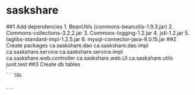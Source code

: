 # saskshare

##1 Add dependencies 
	1. BeanUtils (commons-beanutils-1.9.3.jar)
	2. Commons-collections-3.2.2.jar
	3. Commons-logging-1.2.jar
	4. jstl-1.2.jar
	5. taglibs-standard-impl-1.2.5.jar
	6. mysql-connector-java-8.0.15.jar
##2 Create packages
	ca.saskshare.dao
	ca.saskshare.dao.impl
	ca.saskshare.service
	ca.saskshare.service.impl
	ca.saskshare.web.controller
	ca.saskshare.web.UI
	ca.saskshare.utils
	junit.test
##3 Create db tables 

	```SQL
		
		
	```
	